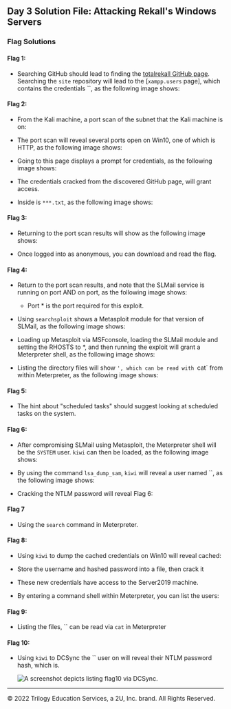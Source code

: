 ## Day 3 Solution File: Attacking Rekall's Windows Servers

### Flag Solutions

#### Flag 1: 

* Searching GitHub should lead to finding the [totalrekall GitHub page](https://github.com/totalrekall). Searching the `site` repository will lead to the [`xampp.users` page], which contains the credentials ``, as the following image shows: 

#### Flag 2: 

* From the Kali machine, a port scan of the subnet that the Kali machine is on: 
	
* The port scan will reveal several ports open on Win10, one of which is HTTP, as the following image shows: 

* Going to this page displays a prompt for credentials, as the following image shows:

* The credentials cracked from the discovered GitHub page, will grant access.

* Inside is `***.txt`, as the following image shows: 

#### Flag 3: 

* Returning to the port scan results will show as the following image shows: 

* Once logged into as anonymous, you can download and read the flag.

#### Flag 4: 

* Return to the port scan results, and note that the SLMail service is running on port AND on port, as the following image shows:


  - Port * is the port required for this exploit.

* Using `searchsploit` shows a Metasploit module for that version of SLMail, as the following image shows:

* Loading up Metasploit via MSFconsole, loading the SLMail module and setting the RHOSTS to *, and then running the exploit will grant a Meterpreter shell, as the following image shows:

* Listing the directory files will show `', which can be read with `cat` from within Meterpreter, as the following image shows:

#### Flag 5: 

* The hint about "scheduled tasks" should suggest looking at scheduled tasks on the system. 

#### Flag 6: 

* After compromising SLMail using Metasploit, the Meterpreter shell will be the `SYSTEM` user. `kiwi` can then be loaded, as the following image shows:

* By using the command `lsa_dump_sam`, `kiwi` will reveal a user named ``, as the following image shows:

* Cracking the NTLM password will reveal Flag 6: 

#### Flag 7

* Using the `search` command in Meterpreter.

#### Flag 8: 

* Using `kiwi` to dump the cached credentials on Win10 will reveal cached:

* Store the username and hashed password into a file, then crack it

* These new credentials have access to the Server2019 machine.

* By entering a command shell within Meterpreter, you can list the users:

#### Flag 9: 

* Listing the files, `` can be read via `cat` in Meterpreter

#### Flag 10:

* Using `kiwi` to DCSync the `` user on will reveal their NTLM password hash, which is.

  ![A screenshot depicts listing `flag10` via DCSync.](Images/flag10.PNG)

---
© 2022 Trilogy Education Services, a 2U, Inc. brand. All Rights Reserved.  
